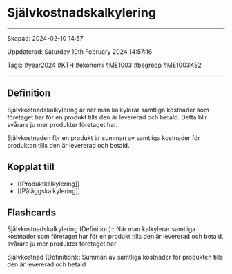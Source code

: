 # Självkostnadskalkylering

---

Skapad: 2024-02-10 14:57

Uppdaterad: Saturday 10th February 2024 14:57:16

Tags: #year2024 #KTH #ekonomi #ME1003 #begrepp #ME1003KS2

---

## Definition

Självkostnadskalkylering är när man kalkylerar samtliga kostnader som företaget har för en produkt tills den är levererad och betald. Detta blir svårare ju mer produkter företaget har.

Självkostnaden för en produkt är summan av samtliga kostnader för produkten tills den är levererad och betald.

## Kopplat till

- [[Produktkalkylering]]
- [[Påläggskalkylering]]

## Flashcards

Självkostnadskalkylering (Definition):: När man kalkylerar samtliga kostnader som företaget har för en produkt tills den är levererad och betald, svårare ju mer produkter företaget har

Självkostnad (Definition):: Summan av samtliga kostnader för produkten tills den är levererad och betald
